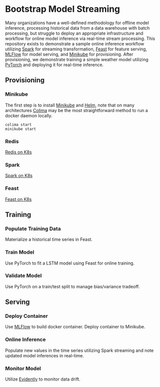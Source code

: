 # Bootstrap Model Streaming
Many organizations have a well-defined methodology for offline model inference, processing historical data from a data warehouse with batch processing, but struggle to deploy an appropriate infrastructure and workflow for online model inference via real-time stream processing.  This repository exists to demonstrate a sample online inference workflow utilizing <a href="https://github.com/apache/spark">Spark</a> for streaming transformation, <a href="https://github.com/feast-dev/feast">Feast</a> for feature serving, <a href="https://github.com/mlflow/mlflow">MLFlow</a> for model serving, and <a href="https://github.com/kubernetes/minikube">Minikube</a> for provisioning.  After provisioning, we demonstrate training a simple weather model utilizing <a href="https://github.com/jdb78/pytorch-forecasting">PyTorch</a> and deploying it for real-time inference.

## Provisioning

### Minikube
The first step is to install <a href="https://minikube.sigs.k8s.io/docs/start/">Minikube</a> and <a href="https://helm.sh/docs/intro/install/">Helm</a>, note that on many architectures <a href="https://github.com/abiosoft/colima">Colima</a> may be the most straightforward method to run a docker daemon locally.

```
colima start
minikube start
```

### Redis

<a href="https://github.com/OT-CONTAINER-KIT/redis-operator">Redis on K8s</a>

### Spark

<a href="https://github.com/GoogleCloudPlatform/spark-on-k8s-operator">Spark on K8s</a>

### Feast

<a href="https://github.com/feast-dev/feast/tree/master/infra/charts/feast">Feast on K8s</a>

## Training

### Populate Training Data

Materialize a historical time series in Feast.

### Train Model

Use PyTorch to fit a LSTM model using Feast for online training.

### Validate Model

Use PyTorch on a train/test split to manage bias/variance tradeoff.

## Serving

### Deploy Container

Use <a href="https://mlflow.org/docs/latest/projects.html#project-docker-container-environments">MLFlow</a> to build docker container.  Deploy container to Minikube.

### Online Inference

Populate new values in the time series utilizing Spark streaming and note updated model inferences in real-time.

### Monitor Model

Utilize <a href="https://github.com/evidentlyai/evidently/blob/main/examples/integrations/mlflow_logging/historical_drift_visualization.ipynb">Evidently</a> to monitor data drift.